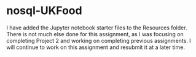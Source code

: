 # nosql-UKFood

I have added the Jupyter notebook starter files to the Resources folder. There is not much else done for this assignment, as I was focusing on completing Project 2
and working on completing previous assignments. I will continue to work on this assignment and resubmit it at a later time.
